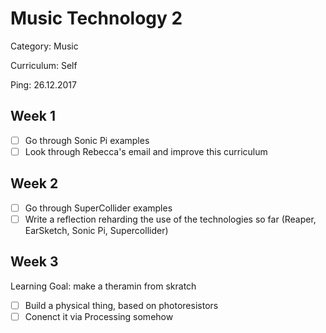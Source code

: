 # Music Technology 2

Category: Music

Curriculum: Self

Ping: 26.12.2017

## Week 1

- [ ] Go through Sonic Pi examples
- [ ] Look  through Rebecca's email and improve this curriculum

## Week 2

- [ ] Go through SuperCollider examples
- [ ] Write a reflection reharding the use of the technologies so far (Reaper, EarSketch, Sonic Pi, Supercollider)

## Week 3

Learning Goal: make a theramin from skratch

- [ ] Build a physical thing, based on photoresistors
- [ ] Conenct it via Processing somehow
